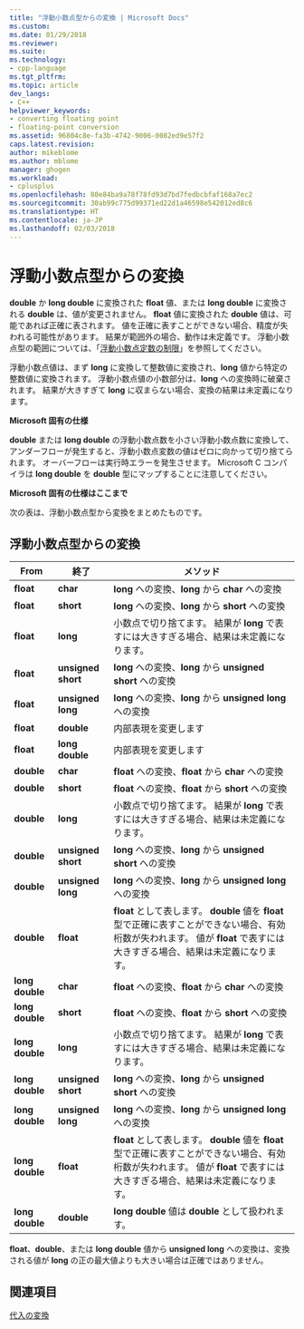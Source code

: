 ```yaml
---
title: "浮動小数点型からの変換 | Microsoft Docs"
ms.custom: 
ms.date: 01/29/2018
ms.reviewer: 
ms.suite: 
ms.technology:
- cpp-language
ms.tgt_pltfrm: 
ms.topic: article
dev_langs:
- C++
helpviewer_keywords:
- converting floating point
- floating-point conversion
ms.assetid: 96804c8e-fa3b-4742-9006-0082ed9e57f2
caps.latest.revision: 
author: mikeblome
ms.author: mblome
manager: ghogen
ms.workload:
- cplusplus
ms.openlocfilehash: 80e84ba9a78f78fd93d7bd7fedbcbfaf168a7ec2
ms.sourcegitcommit: 30ab99c775d99371ed22d1a46598e542012ed8c6
ms.translationtype: HT
ms.contentlocale: ja-JP
ms.lasthandoff: 02/03/2018
---
```

# <a name="conversions-from-floating-point-types"></a>浮動小数点型からの変換

**double** か **long double** に変換された **float** 値、または **long double** に変換される **double** は、値が変更されません。 **float** 値に変換された **double** 値は、可能であれば正確に表されます。 値を正確に表すことができない場合、精度が失われる可能性があります。 結果が範囲外の場合、動作は未定義です。 浮動小数点型の範囲については、「[浮動小数点定数の制限](../c-language/limits-on-floating-point-constants.md)」を参照してください。

浮動小数点値は、まず **long** に変換して整数値に変換され、**long** 値から特定の整数値に変換されます。 浮動小数点値の小数部分は、**long** への変換時に破棄されます。 結果が大きすぎて **long** に収まらない場合、変換の結果は未定義になります。

**Microsoft 固有の仕様**

**double** または **long double** の浮動小数点数を小さい浮動小数点数に変換して、アンダーフローが発生すると、浮動小数点変数の値はゼロに向かって切り捨てられます。 オーバーフローは実行時エラーを発生させます。 Microsoft C コンパイラは **long double** を **double** 型にマップすることに注意してください。

**Microsoft 固有の仕様はここまで**

次の表は、浮動小数点型から変換をまとめたものです。

## <a name="conversions-from-floating-point-types"></a>浮動小数点型からの変換

|From|終了|メソッド|
|----------|--------|------------|
|**float**|**char**|**long** への変換、**long** から **char** への変換|
|**float**|**short**|**long** への変換、**long** から **short** への変換|
|**float**|**long**|小数点で切り捨てます。 結果が **long** で表すには大きすぎる場合、結果は未定義になります。|
|**float**|**unsigned short**|**long** への変換、**long** から **unsigned short** への変換|
|**float**|**unsigned long**|**long** への変換、**long** から **unsigned long** への変換|
|**float**|**double**|内部表現を変更します|
|**float**|**long double**|内部表現を変更します|
|**double**|**char**|**float** への変換、**float** から **char** への変換|
|**double**|**short**|**float** への変換、**float** から **short** への変換|
|**double**|**long**|小数点で切り捨てます。 結果が **long** で表すには大きすぎる場合、結果は未定義になります。|
|**double**|**unsigned short**|**long** への変換、**long** から **unsigned short** への変換|
|**double**|**unsigned long**|**long** への変換、**long** から **unsigned long** への変換|
|**double**|**float**|**float** として表します。 **double** 値を **float** 型で正確に表すことができない場合、有効桁数が失われます。 値が **float** で表すには大きすぎる場合、結果は未定義になります。|
|**long double**|**char**|**float** への変換、**float** から **char** への変換|
|**long double**|**short**|**float** への変換、**float** から **short** への変換|
|**long double**|**long**|小数点で切り捨てます。 結果が **long** で表すには大きすぎる場合、結果は未定義になります。|
|**long double**|**unsigned short**|**long** への変換、**long** から **unsigned short** への変換|
|**long double**|**unsigned long**|**long** への変換、**long** から **unsigned long** への変換|
|**long double**|**float**|**float** として表します。 **double** 値を **float** 型で正確に表すことができない場合、有効桁数が失われます。 値が **float** で表すには大きすぎる場合、結果は未定義になります。|
|**long double**|**double**|**long double** 値は **double** として扱われます。|

**float**、**double**、または **long double** 値から **unsigned long** への変換は、変換される値が **long** の正の最大値よりも大きい場合は正確ではありません。

## <a name="see-also"></a>関連項目

[代入の変換](../c-language/assignment-conversions.md)  
